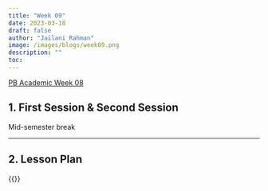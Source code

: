 ```yaml
---
title: "Week 09"
date: 2023-03-18
draft: false
author: "Jailani Rahman"
image: /images/blogs/week09.png
description: ""
toc:
---
```


<div class="h1"><u>PB Academic Week 08</u></div>

## 1. First Session & Second Session

Mid-semester break

---

## 2. Lesson Plan
{{<embed-pdf url="../resources/NEP_LP_S2_23_WK8_MJA.pdf">}}